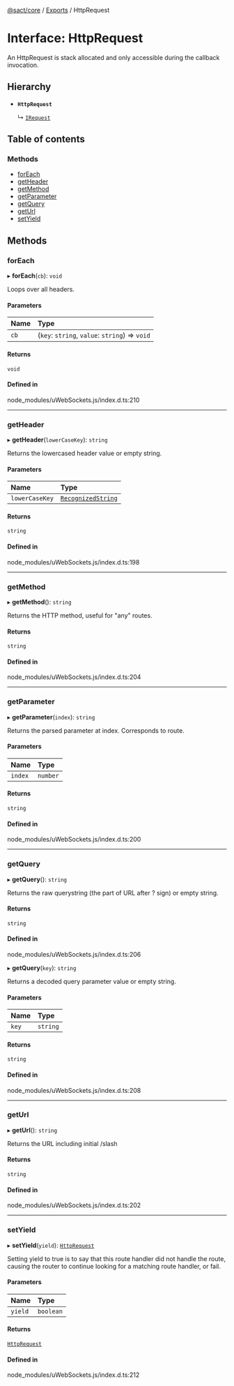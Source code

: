 [@sact/core](../README.md) / [Exports](../modules.md) / HttpRequest

# Interface: HttpRequest

An HttpRequest is stack allocated and only accessible during the callback invocation.

## Hierarchy

- **`HttpRequest`**

  ↳ [`IRequest`](IRequest.md)

## Table of contents

### Methods

- [forEach](HttpRequest.md#foreach)
- [getHeader](HttpRequest.md#getheader)
- [getMethod](HttpRequest.md#getmethod)
- [getParameter](HttpRequest.md#getparameter)
- [getQuery](HttpRequest.md#getquery)
- [getUrl](HttpRequest.md#geturl)
- [setYield](HttpRequest.md#setyield)

## Methods

### forEach

▸ **forEach**(`cb`): `void`

Loops over all headers.

#### Parameters

| Name | Type |
| :------ | :------ |
| `cb` | (`key`: `string`, `value`: `string`) => `void` |

#### Returns

`void`

#### Defined in

node_modules/uWebSockets.js/index.d.ts:210

___

### getHeader

▸ **getHeader**(`lowerCaseKey`): `string`

Returns the lowercased header value or empty string.

#### Parameters

| Name | Type |
| :------ | :------ |
| `lowerCaseKey` | [`RecognizedString`](../modules.md#recognizedstring) |

#### Returns

`string`

#### Defined in

node_modules/uWebSockets.js/index.d.ts:198

___

### getMethod

▸ **getMethod**(): `string`

Returns the HTTP method, useful for "any" routes.

#### Returns

`string`

#### Defined in

node_modules/uWebSockets.js/index.d.ts:204

___

### getParameter

▸ **getParameter**(`index`): `string`

Returns the parsed parameter at index. Corresponds to route.

#### Parameters

| Name | Type |
| :------ | :------ |
| `index` | `number` |

#### Returns

`string`

#### Defined in

node_modules/uWebSockets.js/index.d.ts:200

___

### getQuery

▸ **getQuery**(): `string`

Returns the raw querystring (the part of URL after ? sign) or empty string.

#### Returns

`string`

#### Defined in

node_modules/uWebSockets.js/index.d.ts:206

▸ **getQuery**(`key`): `string`

Returns a decoded query parameter value or empty string.

#### Parameters

| Name | Type |
| :------ | :------ |
| `key` | `string` |

#### Returns

`string`

#### Defined in

node_modules/uWebSockets.js/index.d.ts:208

___

### getUrl

▸ **getUrl**(): `string`

Returns the URL including initial /slash

#### Returns

`string`

#### Defined in

node_modules/uWebSockets.js/index.d.ts:202

___

### setYield

▸ **setYield**(`yield`): [`HttpRequest`](HttpRequest.md)

Setting yield to true is to say that this route handler did not handle the route, causing the router to continue looking for a matching route handler, or fail.

#### Parameters

| Name | Type |
| :------ | :------ |
| `yield` | `boolean` |

#### Returns

[`HttpRequest`](HttpRequest.md)

#### Defined in

node_modules/uWebSockets.js/index.d.ts:212
